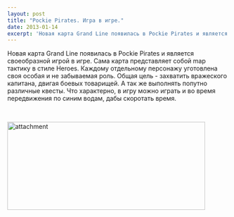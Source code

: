 ```yaml
---
layout: post
title: "Pockie Pirates. Игра в игре."
date: 2013-01-14
excerpt: 'Новая карта Grand Line появилась в Pockie Pirates и является своеобразной игрой в игре. Сама карта представляет собой map тактику в стиле Heroes.'
---
```


Новая карта Grand Line появилась в Pockie Pirates и является своеобразной игрой в игре. Сама карта представляет собой map тактику в стиле Heroes. Каждому отдельному персонажу уготовлена своя особая и не забываемая роль. Общая цель - захватить вражеского капитана, двигая боевых товарищей. А так же выполнять попутно различные квесты. Что характерно, в игру можно играть и во время передвижения по синим водам, дабы скоротать время.

&nbsp;

<a href="http://gamersoul.ru/pockie-pirates-%d0%b8%d0%b3%d1%80%d0%b0-%d0%b2-%d0%b8%d0%b3%d1%80%d0%b5/attachment/" rel="attachment wp-att-594"><img class="size-full wp-image-594 aligncenter" alt="attachment" src="http://gamersoul.ru/wp-content/uploads/2013/01/attachment.jpg" width="450" height="200" /></a>